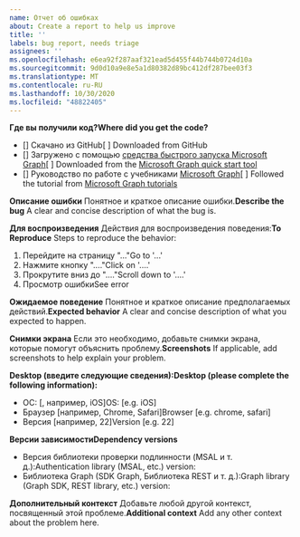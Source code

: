 ```yaml
---
name: Отчет об ошибках
about: Create a report to help us improve
title: ''
labels: bug report, needs triage
assignees: ''
ms.openlocfilehash: e6ea92f287aaf321ead5d455f44b744b0724d10a
ms.sourcegitcommit: 9d0d10a9e8e5a1d80382d89bc412df287bee03f3
ms.translationtype: MT
ms.contentlocale: ru-RU
ms.lasthandoff: 10/30/2020
ms.locfileid: "48822405"
---
```

<span data-ttu-id="c276e-102">**Где вы получили код?**</span><span class="sxs-lookup"><span data-stu-id="c276e-102">**Where did you get the code?**</span></span>
- <span data-ttu-id="c276e-103">[] Скачано из GitHub</span><span class="sxs-lookup"><span data-stu-id="c276e-103">[ ] Downloaded from GitHub</span></span>
- <span data-ttu-id="c276e-104">[] Загружено с помощью [средства быстрого запуска Microsoft Graph](https://developer.microsoft.com/graph/quick-start)</span><span class="sxs-lookup"><span data-stu-id="c276e-104">[ ] Downloaded from the [Microsoft Graph quick start tool](https://developer.microsoft.com/graph/quick-start)</span></span>
- <span data-ttu-id="c276e-105">[] Руководство по работе с учебниками [Microsoft Graph](https://docs.microsoft.com/graph/tutorials)</span><span class="sxs-lookup"><span data-stu-id="c276e-105">[ ] Followed the tutorial from [Microsoft Graph tutorials](https://docs.microsoft.com/graph/tutorials)</span></span>

<span data-ttu-id="c276e-106">**Описание ошибки** Понятное и краткое описание ошибки.</span><span class="sxs-lookup"><span data-stu-id="c276e-106">**Describe the bug** A clear and concise description of what the bug is.</span></span>

<span data-ttu-id="c276e-107">**Для воспроизведения** Действия для воспроизведения поведения:</span><span class="sxs-lookup"><span data-stu-id="c276e-107">**To Reproduce** Steps to reproduce the behavior:</span></span>
1. <span data-ttu-id="c276e-108">Перейдите на страницу "..."</span><span class="sxs-lookup"><span data-stu-id="c276e-108">Go to '...'</span></span>
2. <span data-ttu-id="c276e-109">Нажмите кнопку "...."</span><span class="sxs-lookup"><span data-stu-id="c276e-109">Click on '....'</span></span>
3. <span data-ttu-id="c276e-110">Прокрутите вниз до "...."</span><span class="sxs-lookup"><span data-stu-id="c276e-110">Scroll down to '....'</span></span>
4. <span data-ttu-id="c276e-111">Просмотр ошибки</span><span class="sxs-lookup"><span data-stu-id="c276e-111">See error</span></span>

<span data-ttu-id="c276e-112">**Ожидаемое поведение** Понятное и краткое описание предполагаемых действий.</span><span class="sxs-lookup"><span data-stu-id="c276e-112">**Expected behavior** A clear and concise description of what you expected to happen.</span></span>

<span data-ttu-id="c276e-113">**Снимки экрана** Если это необходимо, добавьте снимки экрана, которые помогут объяснить проблему.</span><span class="sxs-lookup"><span data-stu-id="c276e-113">**Screenshots** If applicable, add screenshots to help explain your problem.</span></span>

<span data-ttu-id="c276e-114">**Desktop (введите следующие сведения):**</span><span class="sxs-lookup"><span data-stu-id="c276e-114">**Desktop (please complete the following information):**</span></span>
 - <span data-ttu-id="c276e-115">ОС: [, например, iOS]</span><span class="sxs-lookup"><span data-stu-id="c276e-115">OS: [e.g. iOS]</span></span>
 - <span data-ttu-id="c276e-116">Браузер [например, Chrome, Safari]</span><span class="sxs-lookup"><span data-stu-id="c276e-116">Browser [e.g. chrome, safari]</span></span>
 - <span data-ttu-id="c276e-117">Версия [например, 22]</span><span class="sxs-lookup"><span data-stu-id="c276e-117">Version [e.g. 22]</span></span>

<span data-ttu-id="c276e-118">**Версии зависимости**</span><span class="sxs-lookup"><span data-stu-id="c276e-118">**Dependency versions**</span></span>
 - <span data-ttu-id="c276e-119">Версия библиотеки проверки подлинности (MSAL и т. д.):</span><span class="sxs-lookup"><span data-stu-id="c276e-119">Authentication library (MSAL, etc.) version:</span></span>
 - <span data-ttu-id="c276e-120">Библиотека Graph (SDK Graph, Библиотека REST и т. д.):</span><span class="sxs-lookup"><span data-stu-id="c276e-120">Graph library (Graph SDK, REST library, etc.) version:</span></span>  

<span data-ttu-id="c276e-121">**Дополнительный контекст** Добавьте любой другой контекст, посвященный этой проблеме.</span><span class="sxs-lookup"><span data-stu-id="c276e-121">**Additional context** Add any other context about the problem here.</span></span>
